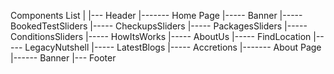 Components List
|
|--- Header
|------- Home Page
        |----- Banner
        |----- BookedTestSliders
        |----- CheckupsSliders
        |----- PackagesSliders
        |----- ConditionsSliders
        |----- HowItsWorks
        |----- AboutUs
        |----- FindLocation
        |----- LegacyNutshell
        |----- LatestBlogs
        |----- Accretions
|------- About Page
        |------ Banner
|--- Footer